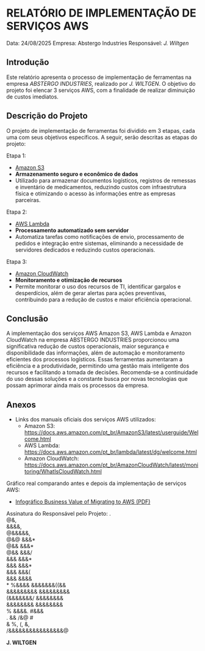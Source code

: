 # RELATÓRIO DE IMPLEMENTAÇÃO DE SERVIÇOS AWS

Data: 24/08/2025
Empresa: Abstergo Industries
Responsável: *J. Wiltgen*

## Introdução
Este relatório apresenta o processo de implementação de ferramentas na empresa *ABSTERGO INDUSTRIES*, realizado por *J. WILTGEN*. O objetivo do projeto foi elencar 3 serviços AWS, com a finalidade de realizar diminuição de custos imediatos.

## Descrição do Projeto
O projeto de implementação de ferramentas foi dividido em 3 etapas, cada uma com seus objetivos específicos. A seguir, serão descritas as etapas do projeto:


Etapa 1:
- <u>Amazon S3</u>
- **Armazenamento seguro e econômico de dados**
- Utilizado para armazenar documentos logísticos, registros de remessas e inventário de medicamentos, reduzindo custos com infraestrutura física e otimizando o acesso às informações entre as empresas parceiras.


Etapa 2:
- <u>AWS Lambda</u>
- **Processamento automatizado sem servidor**
- Automatiza tarefas como notificações de envio, processamento de pedidos e integração entre sistemas, eliminando a necessidade de servidores dedicados e reduzindo custos operacionais.


Etapa 3:
- <u>Amazon CloudWatch</u>
- **Monitoramento e otimização de recursos**
- Permite monitorar o uso dos recursos de TI, identificar gargalos e desperdícios, além de gerar alertas para ações preventivas, contribuindo para a redução de custos e maior eficiência operacional.



## Conclusão
A implementação dos serviços AWS Amazon S3, AWS Lambda e Amazon CloudWatch na empresa ABSTERGO INDUSTRIES proporcionou uma significativa redução de custos operacionais, maior segurança e disponibilidade das informações, além de automação e monitoramento eficientes dos processos logísticos. Essas ferramentas aumentaram a eficiência e a produtividade, permitindo uma gestão mais inteligente dos recursos e facilitando a tomada de decisões. Recomenda-se a continuidade do uso dessas soluções e a constante busca por novas tecnologias que possam aprimorar ainda mais os processos da empresa.


## Anexos

- Links dos manuais oficiais dos serviços AWS utilizados:
	- Amazon S3: https://docs.aws.amazon.com/pt_br/AmazonS3/latest/userguide/Welcome.html
	- AWS Lambda: https://docs.aws.amazon.com/pt_br/lambda/latest/dg/welcome.html
	- Amazon CloudWatch: https://docs.aws.amazon.com/pt_br/AmazonCloudWatch/latest/monitoring/WhatIsCloudWatch.html

Gráfico real comparando antes e depois da implementação de serviços AWS:
- [Infográfico Business Value of Migrating to AWS (PDF)](https://pages.awscloud.com/the-business-value-of-migrating-to-AWS-112022.html)


Assinatura do Responsável pelo Projeto:
                         .                        
                        @&,                       
                       &&&&,                      
                      @&&&&&,                     
                     @&@  &&&*                    
                    @&&    &&&*                   
                   @&&      &&&/                  
                  &&&        &&&*                 
                 &&&          &&&*                
                &&&            &&&(               
               &&&              &&&&              
       *    %&&&&                &&&&&&&((&&      
       &&&&&&&&&                  &&&&&&&&&       
       (&&&&&&&/                   &&&&&&&&       
       &&&&&&&&                     &&&&&&&&      
      %    &&&&.                   #&&&           
         .     &&                /&@     #        
            &        %,     (,       &,           
                /&&&&&&&&&&&&&&&&@     

**J. WILTGEN**











































